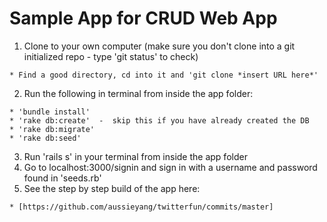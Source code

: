 # Sample App for CRUD Web App

1. Clone to your own computer (make sure you don't clone into a git initialized repo - type 'git status' to check)
  ```
  * Find a good directory, cd into it and 'git clone *insert URL here*'
  ```
2. Run the following in terminal from inside the app folder:
  ```
  * 'bundle install'
  * 'rake db:create'  -  skip this if you have already created the DB
  * 'rake db:migrate'
  * 'rake db:seed'
  ```
3. Run 'rails s' in your terminal from inside the app folder
4. Go to localhost:3000/signin and sign in with a username and password found in 'seeds.rb'
5. See the step by step build of the app here:
  ```
  * [https://github.com/aussieyang/twitterfun/commits/master]
  ```
